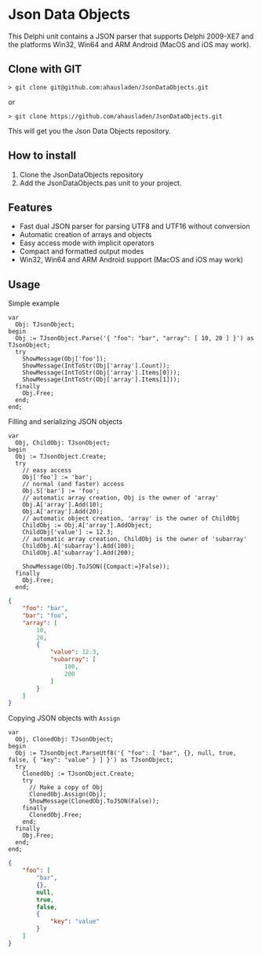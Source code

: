 Json Data Objects
=================

This Delphi unit contains a JSON parser that supports Delphi 2009-XE7 and the platforms
Win32, Win64 and ARM Android (MacOS and iOS may work).

Clone with GIT
--------------
```
> git clone git@github.com:ahausladen/JsonDataObjects.git
```
or
```
> git clone https://github.com/ahausladen/JsonDataObjects.git
```

This will get you the Json Data Objects repository.

How to install
--------------
1. Clone the JsonDataObjects repository
2. Add the JsonDataObjects.pas unit to your project.

Features
--------
* Fast dual JSON parser for parsing UTF8 and UTF16 without conversion
* Automatic creation of arrays and objects
* Easy access mode with implicit operators
* Compact and formatted output modes
* Win32, Win64 and ARM Android support (MacOS and iOS may work)

Usage
-----
Simple example
```Delphi
var
  Obj: TJsonObject;
begin
  Obj := TJsonObject.Parse('{ "foo": "bar", "array": [ 10, 20 ] }') as TJsonObject;
  try
    ShowMessage(Obj['foo']);
    ShowMessage(IntToStr(Obj['array'].Count));
    ShowMessage(IntToStr(Obj['array'].Items[0]));
    ShowMessage(IntToStr(Obj['array'].Items[1]));
  finally
    Obj.Free;
  end;
end;
```

Filling and serializing JSON objects
```Delphi
var
  Obj, ChildObj: TJsonObject;
begin
  Obj := TJsonObject.Create;
  try
    // easy access
    Obj['foo'] := 'bar';
    // normal (and faster) access
    Obj.S['bar'] := 'foo';
    // automatic array creation, Obj is the owner of 'array'
    Obj.A['array'].Add(10);
    Obj.A['array'].Add(20);
    // automatic object creation, 'array' is the owner of ChildObj
    ChildObj := Obj.A['array'].AddObject;
    ChildObj['value'] := 12.3;
    // automatic array creation, ChildObj is the owner of 'subarray'
    ChildObj.A['subarray'].Add(100);
    ChildObj.A['subarray'].Add(200);

    ShowMessage(Obj.ToJSON({Compact:=}False));
  finally
    Obj.Free;
  end;
```
```JSON
{
	"foo": "bar",
	"bar": "foo",
	"array": [
		10,
		20,
		{
			"value": 12.3,
			"subarray": [
				100,
				200
			]
		}
	]
}
```

Copying JSON objects with `Assign`
```Delphi
var
  Obj, ClonedObj: TJsonObject;
begin
  Obj := TJsonObject.ParseUtf8('{ "foo": [ "bar", {}, null, true, false, { "key": "value" } ] }') as TJsonObject;
  try
    ClonedObj := TJsonObject.Create;
    try
      // Make a copy of Obj
      ClonedObj.Assign(Obj);
      ShowMessage(ClonedObj.ToJSON(False));
    finally
      ClonedObj.Free;
    end;
  finally
    Obj.Free;
  end;
end;
```
```JSON
{
	"foo": [
		"bar",
		{},
		null,
		true,
		false,
		{
			"key": "value"
		}
	]
}
```